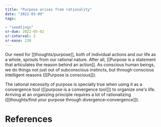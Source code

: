 ```yaml
---
title: "Purpose arises from rationality"
date: "2022-03-09"
tags:

- "seedlings"
sr-due: 2022-05-02
sr-interval: 2
sr-ease: 230
---
```


Our need for [[thoughts/purpose]], both of individual actions and our life as a whole, sprouts from our rational nature. After all, [[Purpose is a statement that articulates the reason behind an action]]. As conscious human beings, we do things not just out of subconscious instincts, but through conscious intelligent reasons ([[Purpose is conscious]]).

The rational necessity of purpose is specially true when using it as a convergence tool ([[purpose is a convergence tool]]) to organize one's life. Arriving at an organizing principle requires a lot of rationalizing ([[thoughts/find your purpose through divergence–convergence]]).

# References
